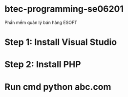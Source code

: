 # btec-programming-se06201
Phần mềm quản lý bán hàng ESOFT
# Step 1: Install Visual Studio
# Step 2: Install PHP 
# Run cmd  python abc.com

